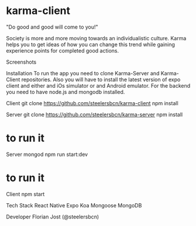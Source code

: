 # karma-client

"Do good and good will come to you!"

Society is more and more moving towards an individualistic culture. Karma helps you to get ideas of how you can change this trend while gaining experience points for completed good actions.

Screenshots
   

Installation
To run the app you need to clone Karma-Server and Karma-Client repositories. Also you will have to install the latest version of expo client and either and iOs simulator or and Android emulator. For the backend you need to have node.js and mongodb installed.

Client
git clone https://github.com/steelersbcn/karma-client
npm install

Server
git clone https://github.com/steelersbcn/karma-server
npm install

# to run it
Server
mongod
npm run start:dev

# to run it
Client
npm start

Tech Stack
React Native
Expo
Koa
Mongoose
MongoDB

Developer
Florian Jost (@steelersbcn)
